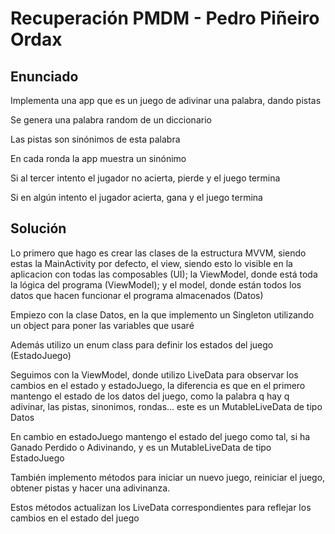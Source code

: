 # Recuperación PMDM - Pedro Piñeiro Ordax

## Enunciado

Implementa una app que es un juego de adivinar una palabra, dando pistas

Se genera una palabra random de un diccionario

Las pistas son sinónimos de esta palabra

En cada ronda la app muestra un sinónimo

Si al tercer intento el jugador no acierta, pierde y el juego termina

Si en algún intento el jugador acierta, gana y el juego termina


## Solución

Lo primero que hago es crear las clases de la estructura MVVM, siendo estas la MainActivity por defecto, el view, siendo esto lo visible en la aplicacion con todas las composables (UI); la ViewModel, donde está toda la lógica del programa (ViewModel); y el model, donde están todos los datos que hacen funcionar el programa almacenados (Datos)

Empiezo con la clase Datos, en la que implemento un Singleton utilizando un object para poner las variables que usaré 

Además utilizo un enum class para definir los estados del juego (EstadoJuego)


Seguimos con la ViewModel, donde utilizo LiveData para observar los cambios en el estado y estadoJuego, la diferencia es que en el primero mantengo el estado de los datos del juego, como la palabra q hay q adivinar, las pistas, sinonimos, rondas... este es un MutableLiveData de tipo Datos

En cambio en estadoJuego mantengo el estado del juego como tal, si ha Ganado Perdido o Adivinando, y es un MutableLiveData de tipo EstadoJuego

También implemento métodos para iniciar un nuevo juego, reiniciar el juego, obtener pistas y hacer una adivinanza.

Estos métodos actualizan los LiveData correspondientes para reflejar los cambios en el estado del juego  
